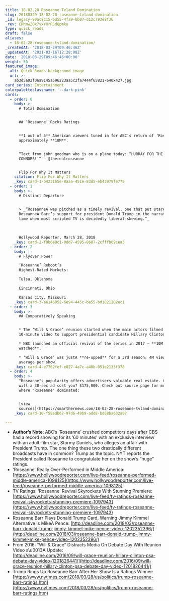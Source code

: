 ```yaml
---
title: 18.02.28 Roseanne Tvland Domination
slug: 20180329-18-02-28-roseanne-tvland-domination
_id: legacy-90ac8c15-6d55-4fa9-bb07-d12c793e8f36
_rev: CRhmwZOx7vxYXrRSdQpmku
type: quick_reads
draft: false
aliases:
  - 18-02-28-roseanne-tvland-domination/
_createdAt: '2018-03-29T09:46:46Z'
_updatedAt: '2021-03-16T12:28:08Z'
date: '2018-03-29T09:46:46+00:00'
weight: 50
featured_image:
  alt: Quick Reads background image
  url: >-
    ab3d5a02f06a9145a596223aa5c2fa7444f65821-640x427.jpg
card_series: Entertainment
colorpaletteclassname: '--dark-pink'
cards:
  - order: 0
    body: >-
      # Total Domination


      ## ‘Roseanne’ Rocks Ratings


      **1 out of 5** American viewers tuned in for ABC’s return of ‘Roseanne’ –
      approximately **18M**.


      “Text from john goodman who is on a plane today: “HURRAY FOR THE
      CONNORS!'” – @therealroseanne


      Flip For Why It Matters
    citation: Flip For Why It Matters
    _key: card-1-b423165e-8aaa-451e-83d5-eb43979fe779
  - order: 1
    body: >-
      # Distinct Departure


      > _“RoseanneA was pitched as a timely revival, one that put starA
      RoseanneA Barr’s support for president Donald Trump in the narrative at a
      time when most scripted TV is decidedly liberal-skewing.”_  
        
        
        
      Hollywood Reporter, March 28, 2018
    _key: card-2-f9b6e9c1-0dd7-4595-8687-2cfffb69cea3
  - order: 2
    body: |-
      # Flyover Power

      ‘Roseanne’ Reboot’s  
      Highest-Rated Markets:

      Tulsa, Oklahoma

      Cincinnati, Ohio

      Kansas City, Missouri
    _key: card-3-a6146952-6e94-445c-be55-bd1821282ec1
  - order: 3
    body: >-
      ## Comparatively Speaking


      * The ‘Will & Grace’ reunion started when the main actors filmed a
      10-minute video to support presidential candidate Hillary Clinton in 2016.

      * NBC launched an official revival of the series in 2017 – **10M viewers
      watched**.

      * ‘Will & Grace’ was justA **re-upped** for a 3rd season; 4M viewers on
      average per show.
    _key: card-4-e7762fef-e027-4a7c-a40b-051e2133f378
  - order: 4
    body: >-
      "Roseanne"s popularity offers advertisers valuable real estate. How much
      will a 30-sec ad cost you? $175,000. Check out source page for more on
      where "Roseanne" dominated:


      [view
      sources](https://smarthernews.com/18-02-28-roseanne-tvland-domination/)
    _key: card-10-f58edb67-97d6-49b9-add8-bd68ba632a07

---
```

* **Author’s Note**: ABC’s ‘Roseanne’ crushed competitors days after CBS had a record showing for its ’60 minutes’ with an exclusive interview with an adult-film star, Stormy Daniels, who alleges an affair with President Trump. The one thing these two drastically different broadcasts have in common? Trump as the topic. NYT reports the President called Roseanne to congratulate her on the show’s “huge” ratings.
* ‘Roseanne’ Really Over-Performed in Middle America:  
[https://www.hollywoodreporter.com/live-feed/roseanne-performed-middle-america-1098125](https://www.hollywoodreporter.com/live-feed/roseanne-performed-middle-america-1098125)
* TV Ratings: ‘Roseanne’ Revival Skyrockets With Stunning Premiere:  
[https://www.hollywoodreporter.com/live-feed/tv-ratings-roseanne-revival-skyrockets-stunning-premiere-1097943](https://www.hollywoodreporter.com/live-feed/tv-ratings-roseanne-revival-skyrockets-stunning-premiere-1097943)
* Roseanne Barr Plays Donald Trump Card, Warning Jimmy Kimmel Alternative Is MikeA Pence: [http://deadline.com/2018/03/roseanne-barr-donald-trump-jimmy-kimmel-mike-pence-video-1202352396/](http://deadline.com/2018/03/roseanne-barr-donald-trump-jimmy-kimmel-mike-pence-video-1202352396/)
* From 2016: “Will & Grace” Distracts Media On Debate Day With Reunion Video a\u0013A Update:  
[http://deadline.com/2016/09/will-grace-reunion-hillary-clinton-psa-debate-day-video-1201826441/](http://deadline.com/2016/09/will-grace-reunion-hillary-clinton-psa-debate-day-video-1201826441/)
* Trump Rings Up Roseanne Barr After Her Show Is a Ratings Winner: [https://www.nytimes.com/2018/03/28/us/politics/trump-roseanne-barr-ratings.htm](https://www.nytimes.com/2018/03/28/us/politics/trump-roseanne-barr-ratings.htm)